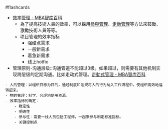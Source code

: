 #flashcards 
- [效率管理 - MBA智库百科](https://wiki.mbalib.com/zh-tw/%E6%95%88%E7%8E%87%E7%AE%A1%E7%90%86)
	- 為了提高技術人員的效率，可以採用[參與管理](https://wiki.mbalib.com/zh-tw/%E5%8F%82%E4%B8%8E%E7%AE%A1%E7%90%86 "参与管理")、[走動管理](https://wiki.mbalib.com/zh-tw/%E8%B5%B0%E5%8A%A8%E7%AE%A1%E7%90%86 "走动管理")等方法來鼓勵、激勵技術人員等等。
	- 项目管理的效率指标
		- 强结点需求
		- 一般新需求
		- 着急新需求
		- 线上hotfix
- 管理原则-沟通层级::沟通管道不能超过3级。如果超过，则需要有其他机制实现跨层级的定期沟通。比如走动式管理。[走動式管理 - MBA智库百科](https://wiki.mbalib.com/zh-tw/%E8%B5%B0%E5%8A%A8%E7%AE%A1%E7%90%86)
<!--SR:!2024-04-17,22,250-->
	- 人的管理：以组织目标为目的，通过制度和法规将人的行为纳入工作流程中，使组织高效地运转起来。
	- 物的管理：科学，合理地使用资源。
	- 效率指标的确定：
		- 稳定性
		- 明确性
		- 参与性：需要一线人员包括工程师，一起来参与制定标准指标。
		- 关键控制点

